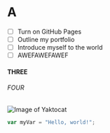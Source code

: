 # A
- [ ] Turn on GitHub Pages
- [ ] Outline my portfolio
- [ ] Introduce myself to the world
- [ ] AWEFAWEFAWEF
#### THREE

###### FOUR

![Image of Yaktocat](https://octodex.github.com/images/yaktocat.png)

``` javascript
var myVar = "Hello, world!";
```
